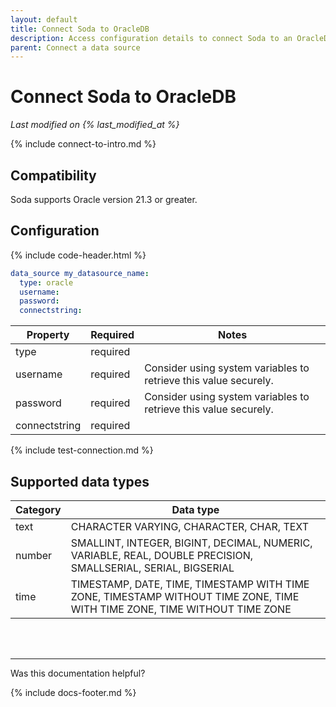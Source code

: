 ```yaml
---
layout: default
title: Connect Soda to OracleDB
description: Access configuration details to connect Soda to an OracleDB data source.
parent: Connect a data source
---
```


# Connect Soda to OracleDB
*Last modified on {% last_modified_at %}*

{% include connect-to-intro.md %}

## Compatibility
Soda supports Oracle version 21.3 or greater.

## Configuration
{% include code-header.html %}
```yaml
data_source my_datasource_name:
  type: oracle
  username: 
  password:
  connectstring:
```

| Property | Required | Notes                                                      |
| -------- | -------- | ---------------------------------------------------------- |
| type     | required |                                                            |
| username | required | Consider using system variables to retrieve this value securely.      |
| password | required | Consider using system variables to retrieve this value securely.      |
| connectstring | required |                                                            |


{% include test-connection.md %}

## Supported data types

| Category | Data type  |
| -------- | ---------- |
| text     | CHARACTER VARYING, CHARACTER, CHAR, TEXT  |
| number   | SMALLINT, INTEGER, BIGINT, DECIMAL, NUMERIC, VARIABLE, REAL, DOUBLE PRECISION, SMALLSERIAL, SERIAL, BIGSERIAL  |
| time     | TIMESTAMP, DATE, TIME, TIMESTAMP WITH TIME ZONE, TIMESTAMP WITHOUT TIME ZONE, TIME WITH TIME ZONE, TIME WITHOUT TIME ZONE |


<br />
<br />

---

Was this documentation helpful?

<!-- LikeBtn.com BEGIN -->
<span class="likebtn-wrapper" data-theme="tick" data-i18n_like="Yes" data-ef_voting="grow" data-show_dislike_label="true" data-counter_zero_show="true" data-i18n_dislike="No"></span>
<script>(function(d,e,s){if(d.getElementById("likebtn_wjs"))return;a=d.createElement(e);m=d.getElementsByTagName(e)[0];a.async=1;a.id="likebtn_wjs";a.src=s;m.parentNode.insertBefore(a, m)})(document,"script","//w.likebtn.com/js/w/widget.js");</script>
<!-- LikeBtn.com END -->

{% include docs-footer.md %}